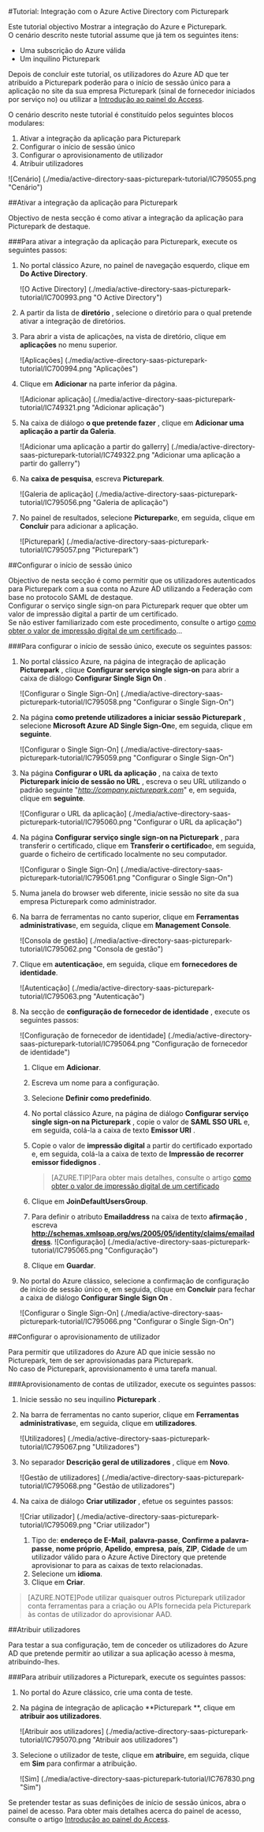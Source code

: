 <properties 
    pageTitle="Tutorial: Integração com o Azure Active Directory com Picturepark | Microsoft Azure" 
    description="Saiba como utilizar Picturepark com o Azure Active Directory para permitir o início de sessão único, aprovisionamento automatizado e mais!" 
    services="active-directory" 
    authors="jeevansd"  
    documentationCenter="na" 
    manager="femila"/>
<tags 
    ms.service="active-directory" 
    ms.devlang="na" 
    ms.topic="article" 
    ms.tgt_pltfrm="na" 
    ms.workload="identity" 
    ms.date="09/26/2016" 
    ms.author="jeedes" />

#<a name="tutorial-azure-active-directory-integration-with-picturepark"></a>Tutorial: Integração com o Azure Active Directory com Picturepark
  
Este tutorial objectivo Mostrar a integração do Azure e Picturepark.  
O cenário descrito neste tutorial assume que já tem os seguintes itens:

-   Uma subscrição do Azure válida
-   Um inquilino Picturepark
  
Depois de concluir este tutorial, os utilizadores do Azure AD que ter atribuído a Picturepark poderão para o início de sessão único para a aplicação no site da sua empresa Picturepark (sinal de fornecedor iniciados por serviço no) ou utilizar a [Introdução ao painel do Access](active-directory-saas-access-panel-introduction.md).
  
O cenário descrito neste tutorial é constituído pelos seguintes blocos modulares:

1.  Ativar a integração da aplicação para Picturepark
2.  Configurar o início de sessão único
3.  Configurar o aprovisionamento de utilizador
4.  Atribuir utilizadores

![Cenário] (./media/active-directory-saas-picturepark-tutorial/IC795055.png "Cenário")

##<a name="enabling-the-application-integration-for-picturepark"></a>Ativar a integração da aplicação para Picturepark
  
Objectivo de nesta secção é como ativar a integração da aplicação para Picturepark de destaque.

###<a name="to-enable-the-application-integration-for-picturepark-perform-the-following-steps"></a>Para ativar a integração da aplicação para Picturepark, execute os seguintes passos:

1.  No portal clássico Azure, no painel de navegação esquerdo, clique em **Do Active Directory**.

    ![O Active Directory] (./media/active-directory-saas-picturepark-tutorial/IC700993.png "O Active Directory")

2.  A partir da lista de **diretório** , selecione o diretório para o qual pretende ativar a integração de diretórios.

3.  Para abrir a vista de aplicações, na vista de diretório, clique em **aplicações** no menu superior.

    ![Aplicações] (./media/active-directory-saas-picturepark-tutorial/IC700994.png "Aplicações")

4.  Clique em **Adicionar** na parte inferior da página.

    ![Adicionar aplicação] (./media/active-directory-saas-picturepark-tutorial/IC749321.png "Adicionar aplicação")

5.  Na caixa de diálogo **o que pretende fazer** , clique em **Adicionar uma aplicação a partir da Galeria**.

    ![Adicionar uma aplicação a partir do gallerry] (./media/active-directory-saas-picturepark-tutorial/IC749322.png "Adicionar uma aplicação a partir do gallerry")

6.  Na **caixa de pesquisa**, escreva **Picturepark**.

    ![Galeria de aplicação] (./media/active-directory-saas-picturepark-tutorial/IC795056.png "Galeria de aplicação")

7.  No painel de resultados, selecione **Picturepark**e, em seguida, clique em **Concluir** para adicionar a aplicação.

    ![Picturepark] (./media/active-directory-saas-picturepark-tutorial/IC795057.png "Picturepark")

##<a name="configuring-single-sign-on"></a>Configurar o início de sessão único
  
Objectivo de nesta secção é como permitir que os utilizadores autenticados para Picturepark com a sua conta no Azure AD utilizando a Federação com base no protocolo SAML de destaque.  
Configurar o serviço single sign-on para Picturepark requer que obter um valor de impressão digital a partir de um certificado.  
Se não estiver familiarizado com este procedimento, consulte o artigo [como obter o valor de impressão digital de um certificado](http://youtu.be/YKQF266SAxI)...

###<a name="to-configure-single-sign-on-perform-the-following-steps"></a>Para configurar o início de sessão único, execute os seguintes passos:

1.  No portal clássico Azure, na página de integração de aplicação **Picturepark** , clique **Configurar serviço single sign-on** para abrir a caixa de diálogo **Configurar Single Sign On** .

    ![Configurar o Single Sign-On] (./media/active-directory-saas-picturepark-tutorial/IC795058.png "Configurar o Single Sign-On")

2.  Na página **como pretende utilizadores a iniciar sessão Picturepark** , selecione **Microsoft Azure AD Single Sign-On**e, em seguida, clique em **seguinte**.

    ![Configurar o Single Sign-On] (./media/active-directory-saas-picturepark-tutorial/IC795059.png "Configurar o Single Sign-On")

3.  Na página **Configurar o URL da aplicação** , na caixa de texto **Picturepark início de sessão no URL** , escreva o seu URL utilizando o padrão seguinte "*http://company.picturepark.com*" e, em seguida, clique em **seguinte**.

    ![Configurar o URL da aplicação] (./media/active-directory-saas-picturepark-tutorial/IC795060.png "Configurar o URL da aplicação")

4.  Na página **Configurar serviço single sign-on na Picturepark** , para transferir o certificado, clique em **Transferir o certificado**e, em seguida, guarde o ficheiro de certificado localmente no seu computador.

    ![Configurar o Single Sign-On] (./media/active-directory-saas-picturepark-tutorial/IC795061.png "Configurar o Single Sign-On")

5.  Numa janela do browser web diferente, inicie sessão no site da sua empresa Picturepark como administrador.

6.  Na barra de ferramentas no canto superior, clique em **Ferramentas administrativas**e, em seguida, clique em **Management Console**.

    ![Consola de gestão] (./media/active-directory-saas-picturepark-tutorial/IC795062.png "Consola de gestão")

7.  Clique em **autenticação**e, em seguida, clique em **fornecedores de identidade**.

    ![Autenticação] (./media/active-directory-saas-picturepark-tutorial/IC795063.png "Autenticação")

8.  Na secção de **configuração de fornecedor de identidade** , execute os seguintes passos:

    ![Configuração de fornecedor de identidade] (./media/active-directory-saas-picturepark-tutorial/IC795064.png "Configuração de fornecedor de identidade")

    1.  Clique em **Adicionar**.
    2.  Escreva um nome para a configuração.
    3.  Selecione **Definir como predefinido**.
    4.  No portal clássico Azure, na página de diálogo **Configurar serviço single sign-on na Picturepark** , copie o valor de **SAML SSO URL** e, em seguida, colá-la a caixa de texto **Emissor URI** .
    5.  Copie o valor de **impressão digital** a partir do certificado exportado e, em seguida, colá-la a caixa de texto de **Impressão de recorrer emissor fidedignos** .  

        >[AZURE.TIP]Para obter mais detalhes, consulte o artigo [como obter o valor de impressão digital de um certificado](http://youtu.be/YKQF266SAxI)

    6.  Clique em **JoinDefaultUsersGroup**.
    7.  Para definir o atributo **Emailaddress** na caixa de texto **afirmação** , escreva **http://schemas.xmlsoap.org/ws/2005/05/identity/claims/emailaddress**.
        ![Configuração] (./media/active-directory-saas-picturepark-tutorial/IC795065.png "Configuração")
    8.  Clique em **Guardar**.

9.  No portal do Azure clássico, selecione a confirmação de configuração de início de sessão único e, em seguida, clique em **Concluir** para fechar a caixa de diálogo **Configurar Single Sign On** .

    ![Configurar o Single Sign-On] (./media/active-directory-saas-picturepark-tutorial/IC795066.png "Configurar o Single Sign-On")

##<a name="configuring-user-provisioning"></a>Configurar o aprovisionamento de utilizador
  
Para permitir que utilizadores do Azure AD que inicie sessão no Picturepark, tem de ser aprovisionadas para Picturepark.  
No caso de Picturepark, aprovisionamento é uma tarefa manual.

###<a name="to-provision-a-user-accounts-perform-the-following-steps"></a>Aprovisionamento de contas de utilizador, execute os seguintes passos:

1.  Inicie sessão no seu inquilino **Picturepark** .

2.  Na barra de ferramentas no canto superior, clique em **Ferramentas administrativas**e, em seguida, clique em **utilizadores**.

    ![Utilizadores] (./media/active-directory-saas-picturepark-tutorial/IC795067.png "Utilizadores")

3.  No separador **Descrição geral de utilizadores** , clique em **Novo**.

    ![Gestão de utilizadores] (./media/active-directory-saas-picturepark-tutorial/IC795068.png "Gestão de utilizadores")

4.  Na caixa de diálogo **Criar utilizador** , efetue os seguintes passos:

    ![Criar utilizador] (./media/active-directory-saas-picturepark-tutorial/IC795069.png "Criar utilizador")

    1.  Tipo de: **endereço de E-Mail**, **palavra-passe**, **Confirme a palavra-passe**, **nome próprio**, **Apelido**, **empresa**, **país**, **ZIP**, **Cidade** de um utilizador válido para o Azure Active Directory que pretende aprovisionar to para as caixas de texto relacionadas.
    2.  Selecione um **idioma**.
    3.  Clique em **Criar**.

>[AZURE.NOTE]Pode utilizar quaisquer outros Picturepark utilizador conta ferramentas para a criação ou APIs fornecida pela Picturepark às contas de utilizador do aprovisionar AAD.

##<a name="assigning-users"></a>Atribuir utilizadores
  
Para testar a sua configuração, tem de conceder os utilizadores do Azure AD que pretende permitir ao utilizar a sua aplicação acesso à mesma, atribuindo-lhes.

###<a name="to-assign-users-to-picturepark-perform-the-following-steps"></a>Para atribuir utilizadores a Picturepark, execute os seguintes passos:

1.  No portal do Azure clássico, crie uma conta de teste.

2.  Na página de integração de aplicação **Picturepark **, clique em **atribuir aos utilizadores**.

    ![Atribuir aos utilizadores] (./media/active-directory-saas-picturepark-tutorial/IC795070.png "Atribuir aos utilizadores")

3.  Selecione o utilizador de teste, clique em **atribuir**e, em seguida, clique em **Sim** para confirmar a atribuição.

    ![Sim] (./media/active-directory-saas-picturepark-tutorial/IC767830.png "Sim")
  
Se pretender testar as suas definições de início de sessão únicos, abra o painel de acesso. Para obter mais detalhes acerca do painel de acesso, consulte o artigo [Introdução ao painel do Access](active-directory-saas-access-panel-introduction.md).